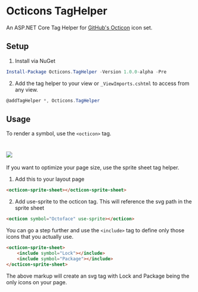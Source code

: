 # Octicons TagHelper
An ASP.NET Core Tag Helper for [GitHub's Octicon](https://octicons.github.com/) icon set.

## Setup
1. Install via NuGet
```powershell
Install-Package Octicons.TagHelper -Version 1.0.0-alpha -Pre
```
2. Add the tag helper to your view or `_ViewImports.cshtml` to access from any view.
```csharp
@addTagHelper *, Octicons.TagHelper
```

## Usage
To render a symbol, use the `<octicon>` tag.

# <img src="https://raw.githubusercontent.com/alex-gausman/Octicons.TagHelper/alpha/octicon-in-action.gif">

If you want to optimize your page size, use the sprite sheet tag helper.

1. Add this to your layout page
```html
<octicon-sprite-sheet></octicon-sprite-sheet>
````

2. Add use-sprite to the octicon tag. This will reference the svg path in the sprite sheet
```html
<octicon symbol="Octoface" use-sprite></octicon>
```

You can go a step further and use the `<include>` tag to define only those icons that you actually use.
```html
<octicon-sprite-sheet>
    <include symbol="Lock"></include>
    <include symbol="Package"></include>
</octicon-sprite-sheet>
```
The above markup will create an svg tag with Lock and Package being the only icons on your page.